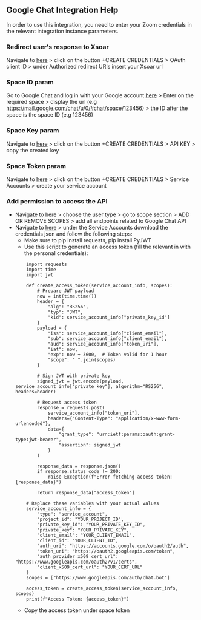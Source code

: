 ## Google Chat Integration Help

In order to use this integration, you need to enter your Zoom credentials in the relevant integration instance parameters.

### Redirect user's response to Xsoar

Navigate to [here](https://console.cloud.google.com/apis/credentials) > click on the button +CREATE CREDENTIALS > OAuth client ID > under Authorized redirect URIs insert your Xsoar url

### Space ID param

Go to Google Chat and log in with your Google account [here](https://chat.google.com) > Enter on the required space > display the url (e.g https://mail.google.com/chat/u/0/#chat/space/123456) > the ID after the space is the space ID (e.g 123456)

### Space Key param

Navigate to [here](https://console.cloud.google.com/apis/credentials) > click on the button +CREATE CREDENTIALS > API KEY > copy the created key

### Space Token param

Navigate to [here](https://console.cloud.google.com/apis/credentials) > click on the button +CREATE CREDENTIALS > Service Accounts > create your service account 

### Add permission to access the API

- Navigate to [here](https://console.cloud.google.com/apis/credentials/consent) > choose the user type > go to scope section > ADD OR REMOVE SCOPES > add all endpoints related to Google Chat API
- Navigate to [here](https://console.cloud.google.com/apis/credentials) > under the Service Accounts download the credentials json and follow the following steps:
    - Make sure to pip install requests, pip install PyJWT
    - Use this script to generate an access token (fill the relevant in with the personal credentials):
    ```
        import requests
        import time
        import jwt 

        def create_access_token(service_account_info, scopes):
            # Prepare JWT payload
            now = int(time.time())
            header = {
                "alg": "RS256",
                "typ": "JWT",
                "kid": service_account_info["private_key_id"]
            }
            payload = {
                "iss": service_account_info["client_email"],
                "sub": service_account_info["client_email"],
                "aud": service_account_info["token_uri"],
                "iat": now,
                "exp": now + 3600,  # Token valid for 1 hour
                "scope": " ".join(scopes)
            }

            # Sign JWT with private key
            signed_jwt = jwt.encode(payload, service_account_info["private_key"], algorithm="RS256", headers=header)

            # Request access token
            response = requests.post(
                service_account_info["token_uri"],
                headers={"Content-Type": "application/x-www-form-urlencoded"},
                data={
                    "grant_type": "urn:ietf:params:oauth:grant-type:jwt-bearer",
                    "assertion": signed_jwt
                }
            )

            response_data = response.json()
            if response.status_code != 200:
                raise Exception(f"Error fetching access token: {response_data}")

            return response_data["access_token"]

        # Replace these variables with your actual values
        service_account_info = {
            "type": "service_account",
            "project_id": "YOUR_PROJECT_ID",
            "private_key_id": "YOUR_PRIVATE_KEY_ID",
            "private_key": "YOUR_PRIVATE_KEY",
            "client_email": "YOUR_CLIENT_EMAIL",
            "client_id": "YOUR_CLIENT_ID",
            "auth_uri": "https://accounts.google.com/o/oauth2/auth",
            "token_uri": "https://oauth2.googleapis.com/token",
            "auth_provider_x509_cert_url": "https://www.googleapis.com/oauth2/v1/certs",
            "client_x509_cert_url": "YOUR_CERT_URL"
        }
        scopes = ["https://www.googleapis.com/auth/chat.bot"]

        access_token = create_access_token(service_account_info, scopes)
        print(f"Access Token: {access_token}")
    ```
    - Copy the access token under space token